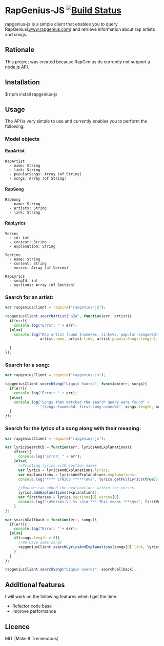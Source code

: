 # RapGenius-JS [![Build Status](https://travis-ci.org/kenshiro-o/RapGenius-JS.png?branch=master)](https://travis-ci.org/kenshiro-o/RapGenius-JS)

  rapgenius-js is a simple client that enables you to query RapGenius(www.rapgenius.com) and retrieve
information about rap artists and songs.

## Rationale

  This project was created because RapGenius do currently not support a node.js API.

## Installation

  $ npm install rapgenius-js

## Usage

  The API is very simple to use and currently enables you to perform the following:

### Model objects

#### RapArtist
    RapArtist
      - name: String
      - link: String
      - popularSongs: Array (of String)
      - songs: Array (of String)

#### RapSong
    RapSong
      - name: String
      - artists: String
      - link: String

#### RapLyrics
    Verses
      - id: int
      - content: String
      - explanation: String

    Section
      - name: String
      - content: String
      - verses: Array (of Verses)

    RapLyrics
      - songId: int
      - sections: Array (of Section)

### Search for an artist:

```js
var rapgeniusClient = require("rapgenius-js");

rapgeniusClient.searchArtist("GZA", function(err, artist){
  if(err){
    console.log("Error: " + err);
  }else{
    console.log("Rap artist found [name=%s, link=%s, popular-songs=%d]",
                artist.name, artist.link, artist.popularSongs.length);

  }
});
```

### Search for a song:

```js
var rapgeniusClient = require("rapgenius-js");

rapgeniusClient.searchSong("Liquid Swords", function(err, songs){
  if(err){
    console.log("Error: " + err);
  }else{
    console.log("Songs that matched the search query were found" +
                "[songs-found=%d, first-song-name=%s", songs.length, songs[0].name);
  }
});
```

### Search for the lyrics of a song along with their meaning:

```js
var rapgeniusClient = require("rapgenius-js");

var lyricsSearchCb = function(err, lyricsAndExplanations){
    if(err){
      console.log("Error: " + err);
    }else{
      //Printing lyrics with section names
      var lyrics = lyricsAndExplanations.lyrics;
      var explanations = lyricsAndExplanations.explanations;
      console.log("**** LYRICS *****\n%s", lyrics.getFullLyrics(true));

      //Now we can embed the explanations within the verses
      lyrics.addExplanations(explanations);
      var firstVerses = lyrics.sections[0].verses[0];
      console.log("\nVerses:\n %s \n\n *** This means ***\n%s", firstVerses.content, firstVerses.explanation);
    }
};

var searchCallback = function(err, songs){
  if(err){
    console.log("Error: " + err);
  }else{
    if(songs.length > 0){
      //We have some songs
      rapgeniusClient.searchLyricsAndExplanations(songs[0].link, lyricsSearchCb);
    }
  }
};

rapgeniusClient.searchSong("Liquid Swords", searchCallback);
```


## Additional features

  I will work on the following features when I get the time:
- Refactor code base
- Improve performance

## Licence

MIT (Make It Tremendous)